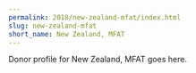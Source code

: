 ```yaml
---
permalink: 2018/new-zealand-mfat/index.html
slug: new-zealand-mfat
short_name: New Zealand, MFAT
---
```


Donor profile for New Zealand, MFAT goes here.
